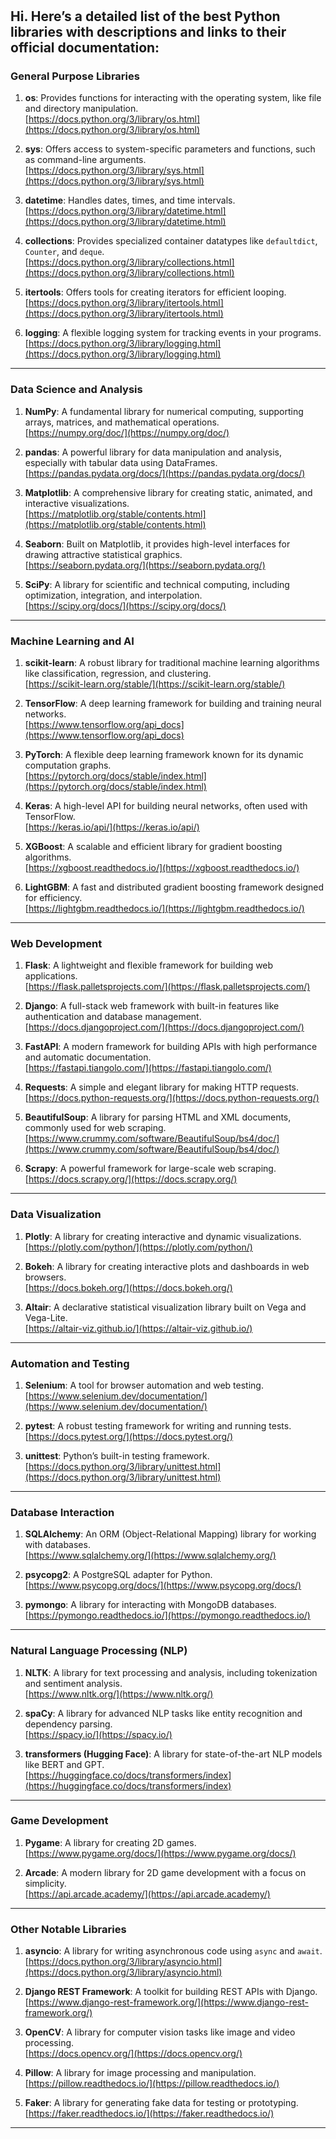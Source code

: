 # 
Hi.
Here’s a detailed list of the best Python libraries with descriptions and links to their official documentation:
---
### **General Purpose Libraries**
1. **os**: Provides functions for interacting with the operating system, like file and directory manipulation.  
   [https://docs.python.org/3/library/os.html](https://docs.python.org/3/library/os.html)

2. **sys**: Offers access to system-specific parameters and functions, such as command-line arguments.  
   [https://docs.python.org/3/library/sys.html](https://docs.python.org/3/library/sys.html)

3. **datetime**: Handles dates, times, and time intervals.  
   [https://docs.python.org/3/library/datetime.html](https://docs.python.org/3/library/datetime.html)

4. **collections**: Provides specialized container datatypes like `defaultdict`, `Counter`, and `deque`.  
   [https://docs.python.org/3/library/collections.html](https://docs.python.org/3/library/collections.html)

5. **itertools**: Offers tools for creating iterators for efficient looping.  
   [https://docs.python.org/3/library/itertools.html](https://docs.python.org/3/library/itertools.html)

6. **logging**: A flexible logging system for tracking events in your programs.  
   [https://docs.python.org/3/library/logging.html](https://docs.python.org/3/library/logging.html)

---
### **Data Science and Analysis**
1. **NumPy**: A fundamental library for numerical computing, supporting arrays, matrices, and mathematical operations.  
   [https://numpy.org/doc/](https://numpy.org/doc/)

2. **pandas**: A powerful library for data manipulation and analysis, especially with tabular data using DataFrames.  
   [https://pandas.pydata.org/docs/](https://pandas.pydata.org/docs/)

3. **Matplotlib**: A comprehensive library for creating static, animated, and interactive visualizations.  
   [https://matplotlib.org/stable/contents.html](https://matplotlib.org/stable/contents.html)

4. **Seaborn**: Built on Matplotlib, it provides high-level interfaces for drawing attractive statistical graphics.  
   [https://seaborn.pydata.org/](https://seaborn.pydata.org/)

5. **SciPy**: A library for scientific and technical computing, including optimization, integration, and interpolation.  
   [https://scipy.org/docs/](https://scipy.org/docs/)

---
### **Machine Learning and AI**
1. **scikit-learn**: A robust library for traditional machine learning algorithms like classification, regression, and clustering.  
   [https://scikit-learn.org/stable/](https://scikit-learn.org/stable/)

2. **TensorFlow**: A deep learning framework for building and training neural networks.  
   [https://www.tensorflow.org/api_docs](https://www.tensorflow.org/api_docs)

3. **PyTorch**: A flexible deep learning framework known for its dynamic computation graphs.  
   [https://pytorch.org/docs/stable/index.html](https://pytorch.org/docs/stable/index.html)

4. **Keras**: A high-level API for building neural networks, often used with TensorFlow.  
   [https://keras.io/api/](https://keras.io/api/)

5. **XGBoost**: A scalable and efficient library for gradient boosting algorithms.  
   [https://xgboost.readthedocs.io/](https://xgboost.readthedocs.io/)

6. **LightGBM**: A fast and distributed gradient boosting framework designed for efficiency.  
   [https://lightgbm.readthedocs.io/](https://lightgbm.readthedocs.io/)

---
### **Web Development**
1. **Flask**: A lightweight and flexible framework for building web applications.  
   [https://flask.palletsprojects.com/](https://flask.palletsprojects.com/)

2. **Django**: A full-stack web framework with built-in features like authentication and database management.  
   [https://docs.djangoproject.com/](https://docs.djangoproject.com/)

3. **FastAPI**: A modern framework for building APIs with high performance and automatic documentation.  
   [https://fastapi.tiangolo.com/](https://fastapi.tiangolo.com/)

4. **Requests**: A simple and elegant library for making HTTP requests.  
   [https://docs.python-requests.org/](https://docs.python-requests.org/)

5. **BeautifulSoup**: A library for parsing HTML and XML documents, commonly used for web scraping.  
   [https://www.crummy.com/software/BeautifulSoup/bs4/doc/](https://www.crummy.com/software/BeautifulSoup/bs4/doc/)

6. **Scrapy**: A powerful framework for large-scale web scraping.  
   [https://docs.scrapy.org/](https://docs.scrapy.org/)
---
### **Data Visualization**
1. **Plotly**: A library for creating interactive and dynamic visualizations.  
   [https://plotly.com/python/](https://plotly.com/python/)

2. **Bokeh**: A library for creating interactive plots and dashboards in web browsers.  
   [https://docs.bokeh.org/](https://docs.bokeh.org/)

3. **Altair**: A declarative statistical visualization library built on Vega and Vega-Lite.  
   [https://altair-viz.github.io/](https://altair-viz.github.io/)

---
### **Automation and Testing**
1. **Selenium**: A tool for browser automation and web testing.  
   [https://www.selenium.dev/documentation/](https://www.selenium.dev/documentation/)

2. **pytest**: A robust testing framework for writing and running tests.  
   [https://docs.pytest.org/](https://docs.pytest.org/)

3. **unittest**: Python’s built-in testing framework.  
   [https://docs.python.org/3/library/unittest.html](https://docs.python.org/3/library/unittest.html)

---

### **Database Interaction**
1. **SQLAlchemy**: An ORM (Object-Relational Mapping) library for working with databases.  
   [https://www.sqlalchemy.org/](https://www.sqlalchemy.org/)

2. **psycopg2**: A PostgreSQL adapter for Python.  
   [https://www.psycopg.org/docs/](https://www.psycopg.org/docs/)

3. **pymongo**: A library for interacting with MongoDB databases.  
   [https://pymongo.readthedocs.io/](https://pymongo.readthedocs.io/)

---

### **Natural Language Processing (NLP)**
1. **NLTK**: A library for text processing and analysis, including tokenization and sentiment analysis.  
   [https://www.nltk.org/](https://www.nltk.org/)

2. **spaCy**: A library for advanced NLP tasks like entity recognition and dependency parsing.  
   [https://spacy.io/](https://spacy.io/)

3. **transformers (Hugging Face)**: A library for state-of-the-art NLP models like BERT and GPT.  
   [https://huggingface.co/docs/transformers/index](https://huggingface.co/docs/transformers/index)

---
### **Game Development**
1. **Pygame**: A library for creating 2D games.  
   [https://www.pygame.org/docs/](https://www.pygame.org/docs/)

2. **Arcade**: A modern library for 2D game development with a focus on simplicity.  
   [https://api.arcade.academy/](https://api.arcade.academy/)

---
### **Other Notable Libraries**
1. **asyncio**: A library for writing asynchronous code using `async` and `await`.  
   [https://docs.python.org/3/library/asyncio.html](https://docs.python.org/3/library/asyncio.html)

2. **Django REST Framework**: A toolkit for building REST APIs with Django.  
   [https://www.django-rest-framework.org/](https://www.django-rest-framework.org/)

3. **OpenCV**: A library for computer vision tasks like image and video processing.  
   [https://docs.opencv.org/](https://docs.opencv.org/)

4. **Pillow**: A library for image processing and manipulation.  
   [https://pillow.readthedocs.io/](https://pillow.readthedocs.io/)

5. **Faker**: A library for generating fake data for testing or prototyping.  
   [https://faker.readthedocs.io/](https://faker.readthedocs.io/)

---
